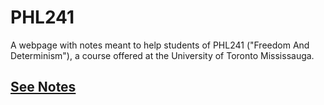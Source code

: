 PHL241
===
A webpage with notes meant to help students of PHL241 ("Freedom And Determinism"), a course offered at the University of Toronto Mississauga.

## [See Notes](http://individual.utoronto.ca/nim/phl241/)